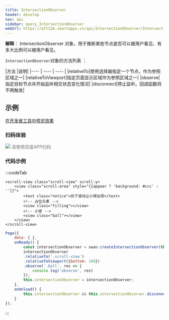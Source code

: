```yaml
---
title: IntersectionObserver
header: develop
nav: api
sidebar: query_IntersectionObserver
webUrl: https://qft12m.smartapps.cn/api/IntersectionObserver/IntersectionObserver
---
```

 
 

**解释**： IntersectionObserver 对象，用于推断某些节点是否可以被用户看见、有多大比例可以被用户看见。


 `IntersectionObserver`对象的方法列表 ：

|方法 |说明|
|---- | ---- | ---- |
|relativeTo|使用选择器指定一个节点，作为参照区域之一|
|relativeToViewport|指定页面显示区域作为参照区域之一|
|observe|指定目标节点并开始监听相交状态变化情况|
|disconnect|停止监听。回调函数将不再触发|

## 示例

<a href="swanide://fragment/f60eb7f2ab1b7fd10e352d0f9157d58b1574304539900" title="在开发者工具中预览效果" target="_self">在开发者工具中预览效果</a> 

### 扫码体验

<div class='scan-code-container'>
    <img src="https://b.bdstatic.com/miniapp/assets/images/doc_demo/pages_intersectionObserver.png" class="demo-qrcode-image" />
    <font color=#777 12px>请使用百度APP扫码</font>
</div>

### 代码示例 


:::codeTab

```swan
<scroll-view class="scroll-view" scroll-y>
    <view class="scroll-area" style="{{appear ? 'background: #ccc' : ''}}">
        <text class="notice">向下滚动让小球出现</text>
        <!-- 占位元素 -->
        <view class="filling"></view> 
        <!-- 小球 -->
        <view class="ball"></view>
    </view>
</scroll-view>
```

```js
Page({
    data: { },
    onReady() {
        const intersectionObserver = swan.createIntersectionObserver(this);
        intersectionObserver
        .relativeTo('.scroll-view')
        .relativeToViewport({bottom: 100})
        .observe('.ball', res => {
            console.log('observe', res)
        });
        this.intersectionObserver = intersectionObserver;
    },
    onUnload() {
        this.intersectionObserver && this.intersectionObserver.disconnect();
    }
});
```

:::